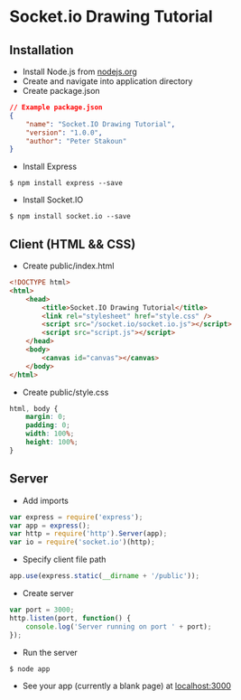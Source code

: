 # Socket.io Drawing Tutorial

## Installation
* Install Node.js from [nodejs.org](http://nodejs.org)
* Create and navigate into application directory
* Create package.json
```json
// Example package.json
{
	"name": "Socket.IO Drawing Tutorial",
	"version": "1.0.0",
	"author": "Peter Stakoun"
}
```
* Install Express
```shell
$ npm install express --save
```
* Install Socket.IO
```shell
$ npm install socket.io --save
```

## Client (HTML && CSS)
* Create public/index.html
```html
<!DOCTYPE html>
<html>
	<head>
		<title>Socket.IO Drawing Tutorial</title>
		<link rel="stylesheet" href="style.css" />
		<script src="/socket.io/socket.io.js"></script>
		<script src="script.js"></script>
	</head>
	<body>
		<canvas id="canvas"></canvas>
	</body>
</html>
```
* Create public/style.css
```css
html, body {
	margin: 0;
	padding: 0;
	width: 100%;
	height: 100%;
}
```

## Server
* Add imports
```javascript
var express = require('express');
var app = express();
var http = require('http').Server(app);
var io = require('socket.io')(http);
```
* Specify client file path
```javascript
app.use(express.static(__dirname + '/public'));
```
* Create server
```javascript
var port = 3000;
http.listen(port, function() {
	console.log('Server running on port ' + port);
});
```
* Run the server
```shell
$ node app
```
* See your app (currently a blank page) at [localhost:3000](http://localhost:3000)
